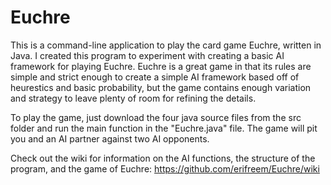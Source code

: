 # Euchre

This is a command-line application to play the card game Euchre, written in Java. I created this program to experiment with creating a basic AI framework for playing Euchre. Euchre is a great game in that its rules are simple and strict enough to create a simple AI framework based off of heurestics and basic probability, but the game contains enough variation and strategy to leave plenty of room for refining the details.

To play the game, just download the four java source files from the src folder and run the main function in the "Euchre.java" file. The game will pit you and an AI partner against two AI opponents.

Check out the wiki for information on the AI functions, the structure of the program, and the game of Euchre:
https://github.com/erifreem/Euchre/wiki
